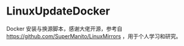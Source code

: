 # LinuxUpdateDocker
Docker 安装与换源脚本，感谢大佬开源，参考自 https://github.com/SuperManito/LinuxMirrors ，用于个人学习和研究。
